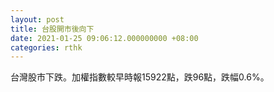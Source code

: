 ```yaml
---
layout: post
title: 台股開市後向下
date: 2021-01-25 09:06:12.000000000 +08:00
categories: rthk
---
```


台灣股市下跌。加權指數較早時報15922點，跌96點，跌幅0.6%。
